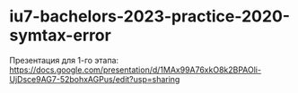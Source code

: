 # iu7-bachelors-2023-practice-2020-symtax-error

Презентация для 1-го этапа: https://docs.google.com/presentation/d/1MAx99A76xkO8k2BPAOli-UjDsce9AG7-52bohxAGPus/edit?usp=sharing